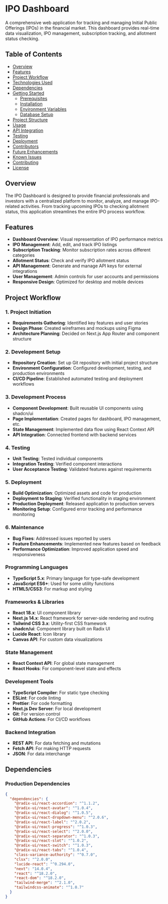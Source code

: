 # IPO Dashboard

A comprehensive web application for tracking and managing Initial Public Offerings (IPOs) in the financial market. This dashboard provides real-time data visualization, IPO management, subscription tracking, and allotment status checking.

## Table of Contents

- [Overview](#overview)
- [Features](#features)
- [Project Workflow](#project-workflow)
- [Technologies Used](#technologies-used)
- [Dependencies](#dependencies)
- [Getting Started](#getting-started)
  - [Prerequisites](#prerequisites)
  - [Installation](#installation)
  - [Environment Variables](#environment-variables)
  - [Database Setup](#database-setup)
- [Project Structure](#project-structure)
- [Usage](#usage)
- [API Integration](#api-integration)
- [Testing](#testing)
- [Deployment](#deployment)
- [Contributors](#contributors)
- [Future Enhancements](#future-enhancements)
- [Known Issues](#known-issues)
- [Contributing](#contributing)
- [License](#license)

## Overview

The IPO Dashboard is designed to provide financial professionals and investors with a centralized platform to monitor, analyze, and manage IPO-related activities. From tracking upcoming IPOs to checking allotment status, this application streamlines the entire IPO process workflow.

## Features

- **Dashboard Overview**: Visual representation of IPO performance metrics
- **IPO Management**: Add, edit, and track IPO listings
- **Subscription Tracking**: Monitor subscription rates across different categories
- **Allotment Status**: Check and verify IPO allotment status
- **API Management**: Generate and manage API keys for external integrations
- **User Management**: Admin controls for user accounts and permissions
- **Responsive Design**: Optimized for desktop and mobile devices

## Project Workflow

### 1. Project Initiation

- **Requirements Gathering**: Identified key features and user stories
- **Design Phase**: Created wireframes and mockups using Figma
- **Architecture Planning**: Decided on Next.js App Router and component structure

### 2. Development Setup

- **Repository Creation**: Set up Git repository with initial project structure
- **Environment Configuration**: Configured development, testing, and production environments
- **CI/CD Pipeline**: Established automated testing and deployment workflows

### 3. Development Process

- **Component Development**: Built reusable UI components using shadcn/ui
- **Page Implementation**: Created pages for dashboard, IPO management, etc.
- **State Management**: Implemented data flow using React Context API
- **API Integration**: Connected frontend with backend services

### 4. Testing

- **Unit Testing**: Tested individual components
- **Integration Testing**: Verified component interactions
- **User Acceptance Testing**: Validated features against requirements

### 5. Deployment

- **Build Optimization**: Optimized assets and code for production
- **Deployment to Staging**: Verified functionality in staging environment
- **Production Deployment**: Released application to production servers
- **Monitoring Setup**: Configured error tracking and performance monitoring

### 6. Maintenance

- **Bug Fixes**: Addressed issues reported by users
- **Feature Enhancements**: Implemented new features based on feedback
- **Performance Optimization**: Improved application speed and responsiveness


### Programming Languages

- **TypeScript 5.x**: Primary language for type-safe development
- **JavaScript ES6+**: Used for some utility functions
- **HTML5/CSS3**: For markup and styling

### Frameworks & Libraries

- **React 18.x**: UI component library
- **Next.js 14.x**: React framework for server-side rendering and routing
- **Tailwind CSS 3.x**: Utility-first CSS framework
- **shadcn/ui**: Component library built on Radix UI
- **Lucide React**: Icon library
- **Canvas API**: For custom data visualizations

### State Management

- **React Context API**: For global state management
- **React Hooks**: For component-level state and effects

### Development Tools

- **TypeScript Compiler**: For static type checking
- **ESLint**: For code linting
- **Prettier**: For code formatting
- **Next.js Dev Server**: For local development
- **Git**: For version control
- **GitHub Actions**: For CI/CD workflows

### Backend Integration

- **REST API**: For data fetching and mutations
- **Fetch API**: For making HTTP requests
- **JSON**: For data interchange

## Dependencies

### Production Dependencies

```json
{
  "dependencies": {
    "@radix-ui/react-accordion": "^1.1.2",
    "@radix-ui/react-avatar": "^1.0.4",
    "@radix-ui/react-dialog": "^1.0.5",
    "@radix-ui/react-dropdown-menu": "^2.0.6",
    "@radix-ui/react-label": "^2.0.2",
    "@radix-ui/react-progress": "^1.0.3",
    "@radix-ui/react-select": "^2.0.0",
    "@radix-ui/react-separator": "^1.0.3",
    "@radix-ui/react-slot": "^1.0.2",
    "@radix-ui/react-switch": "^1.0.3",
    "@radix-ui/react-tabs": "^1.0.4",
    "class-variance-authority": "^0.7.0",
    "clsx": "^2.0.0",
    "lucide-react": "^0.294.0",
    "next": "14.0.4",
    "react": "^18.2.0",
    "react-dom": "^18.2.0",
    "tailwind-merge": "^2.1.0",
    "tailwindcss-animate": "^1.0.7"
  }
}
```

